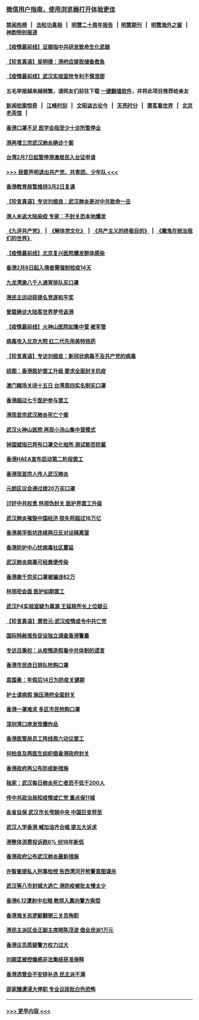 ### [微信用户指南，使用浏览器打开体验更佳](https://github.com/gfw-breaker/banned-news1/blob/master/indexes/wechat-guide.md?t=0)
#### [禁闻热榜](热点新闻.md?t=0)  &nbsp;&nbsp;|&nbsp;&nbsp; [法轮功真相](https://github.com/gfw-breaker/truth/blob/master/README.md?t=0) &nbsp;&nbsp;|&nbsp;&nbsp; [明慧二十周年报告](https://github.com/gfw-breaker/mh-reports/blob/master/README.md?t=0) &nbsp;&nbsp;|&nbsp;&nbsp;[明慧期刊](https://github.com/gfw-breaker/mh-qikan) &nbsp;&nbsp;|&nbsp;&nbsp; [明慧海外之窗](https://github.com/gfw-breaker/mh-news/blob/master/README.md?t=0) &nbsp;&nbsp;|&nbsp;&nbsp; [神韵特别报道](https://github.com/gfw-breaker/mh-news/blob/master/shenyun.md?t=0)
#### [【疫情最前线】证据指中共研发致命生化武器](../pages/nsc415/n11853087.md?t=02082333) 
#### [【珍言真语】吴明德：港府应提取储备救急](../pages/nsc415/n11852734.md?t=02082333) 
#### [【疫情最前线】武汉实验室抢专利不慎泄密](../pages/nsc415/n11850310.md?t=02082333) 
#### 五毛举报越来越频繁，请网友们前往下载 [一键翻墙软件](https://github.com/gfw-breaker/ssr-accounts)，并将此项目推荐给亲友
#### [新闻拍案惊奇](https://github.com/gfw-breaker/banned-news1/blob/master/pages/link4.md) &nbsp;&nbsp;|&nbsp;&nbsp; [江峰时刻](https://github.com/gfw-breaker/banned-news1/blob/master/pages/link4.md) &nbsp;&nbsp;|&nbsp;&nbsp; [文昭谈古论今](https://github.com/gfw-breaker/banned-news1/blob/master/pages/link4.md) &nbsp;&nbsp;|&nbsp;&nbsp; [天亮时分](https://github.com/gfw-breaker/banned-news1/blob/master/pages/link4.md) &nbsp;&nbsp;|&nbsp;&nbsp; [萧茗看世界](https://github.com/gfw-breaker/banned-news1/blob/master/pages/link4.md) &nbsp;&nbsp;|&nbsp;&nbsp; [北京老茶馆](https://github.com/gfw-breaker/banned-news1/blob/master/pages/link4.md) &nbsp;&nbsp;|&nbsp;&nbsp; 
#### [香港口罩不足 医学会指至少十诊所暂停业](../pages/nsc415/n11850301.md?t=02082333) 
#### [港再增三宗武汉肺炎确诊个案](../pages/nsc415/n11850328.md?t=02082333) 
#### [台湾2月7日起暂停港澳居民入台证申请](../pages/nsc415/n11850304.md?t=02082333) 
#### [>>> 我要声明退出共产党、共青团、少年队 <<<](https://github.com/begood0513/goodnews/blob/master/quit/letter.md) 
#### [香港教育局暂维持3月2日复课](../pages/nsc415/n11850260.md?t=02082333) 
#### [【珍言真语】专访刘细良：武汉肺炎是对中共致命一击](../pages/nsc415/n11849934.md?t=02082333) 
#### [港人未返大陆染疫 专家：不封关恐本地爆发](../pages/nsc415/n11848021.md?t=02082333) 
#### [《九评共产党》](https://github.com/begood0513/9ping.md/blob/master/README.md) &nbsp;|&nbsp; [《解体党文化》](../../../../jtdwh.md/blob/master/README.md)  &nbsp;|&nbsp; [《共产主义的终极目的》](../../../../gczydzjmd.md/blob/master/README.md) &nbsp;|&nbsp; [《魔鬼在统治我们的世界》](../../../../mgztzwmdsj.md/blob/master/README.md) 
#### [【疫情最前线】北京复兴医院爆发群体感染](../pages/nsc415/n11847626.md?t=02082333) 
#### [香港2月8日起入境者需强制检疫14天](../pages/nsc415/n11847658.md?t=02082333) 
#### [九龙湾逾八千人通宵排队买口罩](../pages/nsc415/n11847647.md?t=02082333) 
#### [港民主运动获提名竞逐和平奖](../pages/nsc415/n11847633.md?t=02082333) 
#### [曾载确诊大陆客世界梦号返港](../pages/nsc415/n11847608.md?t=02082333) 
#### [【疫情最前线】火神山医院如集中营 被军管](../pages/nsc415/n11847524.md?t=02082333) 
#### [病毒攻入北京大院 红二代先用美特效药](../pages/nsc415/n11847427.md?t=02082333) 
#### [【珍言真语】专访刘细良：新冠状病毒不及共产党的病毒](../pages/nsc415/n11847164.md?t=02082333) 
#### [组图：香港医护罢工升级 要求全面封关抗疫](../pages/nsc415/n11844107.md?t=02082333) 
#### [澳门赌场关闭十五日 台湾周四实名制买口罩](../pages/nsc415/n11845083.md?t=02082333) 
#### [香港超过七千医护参与罢工](../pages/nsc415/n11845051.md?t=02082333) 
#### [港现首宗武汉肺炎死亡个案](../pages/nsc415/n11844998.md?t=02082333) 
#### [武汉火神山医院 再现小汤山集中营模式](../pages/nsc415/n11844763.md?t=02082333) 
#### [钟国斌指已将布口罩交化验所 测试能否防菌](../pages/nsc415/n11842783.md?t=02082333) 
#### [香港HAEA宣布启动第二阶段罢工](../pages/nsc415/n11842723.md?t=02082333) 
#### [香港现首宗人传人武汉肺炎](../pages/nsc415/n11842766.md?t=02082333) 
#### [元朗区议会通过拨20万买口罩](../pages/nsc415/n11842754.md?t=02082333) 
#### [讨好中共权贵 林郑伪封关 医护界罢工升级](../pages/nsc415/n11842359.md?t=02082333) 
#### [武汉肺炎摧毁中国经济 损失将超过16万亿](../pages/nsc415/n11839723.md?t=02082333) 
#### [香港美孚街坊连续两日反对设隔离营](../pages/nsc415/n11839962.md?t=02082333) 
#### [香港防护中心忧病毒社区蔓延](../pages/nsc415/n11839933.md?t=02082333) 
#### [武汉肺炎病毒可经粪便传染](../pages/nsc415/n11839939.md?t=02082333) 
#### [香港逾千宗买口罩被骗涉82万](../pages/nsc415/n11839914.md?t=02082333) 
#### [林郑拒会面 医护如期罢工](../pages/nsc415/n11839892.md?t=02082333) 
#### [武汉P4实验室疑为毒源 王延轶所长上位疑云](../pages/nsc415/n11835543.md?t=02082333) 
#### [【珍言真语】萧若元:武汉疫情或令中共亡党](../pages/nsc415/n11829394.md?t=02082333) 
#### [国际特赦报告促设独立调查香港警暴](../pages/nsc415/n11833845.md?t=02082333) 
#### [专访吕秉权：从疫情造假看中共体制的谎言](../pages/nsc415/n11833813.md?t=02082333) 
#### [香港市民连日排队抢购口罩](../pages/nsc415/n11833794.md?t=02082333) 
#### [袁国勇：年假后14日为防疫关键期](../pages/nsc415/n11831088.md?t=02082333) 
#### [护士请病假 施压港府全面封关](../pages/nsc415/n11831030.md?t=02082333) 
#### [香港一罩难求 多区市民抢购口罩](../pages/nsc415/n11831002.md?t=02082333) 
#### [深圳湾口岸发现爆炸品](../pages/nsc415/n11828802.md?t=02082333) 
#### [香港医管局员工阵线周六动议罢工](../pages/nsc415/n11828762.md?t=02082333) 
#### [何柏良及两医生组织倡香港政府封关](../pages/nsc415/n11828749.md?t=02082333) 
#### [香港政府再公布防疫新措施](../pages/nsc415/n11828716.md?t=02082333) 
#### [独家：武汉每日肺炎死亡者恐不低于200人](../pages/nsc415/n11828240.md?t=02082333) 
#### [传中共政治局知疫情或亡党 重点保11城](../pages/nsc415/n11828145.md?t=02082333) 
#### [各省自保 武汉市长甩锅中央 中国巨变将至](../pages/nsc415/n11828021.md?t=02082333) 
#### [武汉人学香港 喊加油齐合唱 提五大诉求](../pages/nsc415/n11827046.md?t=02082333) 
#### [港整体消费投诉跌6% 创18年新低](../pages/nsc415/n11817280.md?t=02082333) 
#### [香港政府公布武汉肺炎最新措施](../pages/nsc415/n11817152.md?t=02082333) 
#### [许智峯提私人刑事检控 告西湾河开枪警意图谋杀](../pages/nsc415/n11817132.md?t=02082333) 
#### [武汉等八市封城大逃亡 港防疫被批太慢太少](../pages/nsc415/n11817058.md?t=02082333) 
#### [香港6.12遭射中右眼 教师入禀向警方索偿](../pages/nsc415/n11814678.md?t=02082333) 
#### [香港海关巡逻艇翻侧三关员殉职](../pages/nsc415/n11814604.md?t=02082333) 
#### [港民主派区会正副主席晤陈茂波 倡全民派1万元](../pages/nsc415/n11814582.md?t=02082333) 
#### [香港议员质疑警方权力过大](../pages/nsc415/n11814560.md?t=02082333) 
#### [刘颕匡被控煽惑非法集结获准保释](../pages/nsc415/n11811727.md?t=02082333) 
#### [香港选管会不安排补选 民主派不满](../pages/nsc415/n11811691.md?t=02082333) 
#### [邵家臻遭浸大停职 专业议政批白色恐怖](../pages/nsc415/n11811670.md?t=02082333) 

----
#### [ >>> 更早内容 <<< ](../indexes/nsc415-earlier.md)
